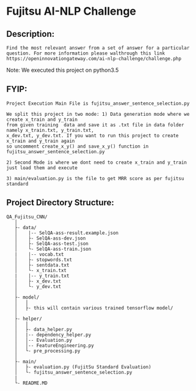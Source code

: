 # Fujitsu AI-NLP Challenge

## Description:
	Find the most relevant answer from a set of answer for a particular question. For more information please walthrough this link https://openinnovationgateway.com/ai-nlp-challenge/challenge.php


Note: We executed this project on python3.5


## FYIP:

    Project Execution Main File is fujitsu_answer_sentence_selection.py

    We split this project in two mode: 1) Data generation mode where we create x_train and y_train
    from given training  data and save it as .txt file in data folder namely x_train.txt, y_train.txt,
    x_dev.txt, y_dev.txt. If you want to run this project to create x_train and y_train again
    so uncomment create_x_y() and save_x_y() function in fujitsu_answer_sentence_selection.py

    2) Second Mode is where we dont need to create x_train and y_train just load them and execute

    3) main/evaluation.py is the file to get MRR score as per fujitsu standard

## Project Directory Structure:

```
QA_Fujitsu_CNN/
   │
   ├- data/
   │    |-- SelQA-ass-result.example.json
   │    ├- SelQA-ass-dev.json
   │    ├- SelQA-ass-test.json
   │    └- SelQA-ass-train.json
   |    |-- vocab.txt
   │    ├- stopwords.txt
   │    ├- sentdata.txt
   │    └- x_train.txt
   |    |-- y_train.txt
   │    ├- x_dev.txt
   │    └- y_dev.txt
   │
   ├- model/
   │   │
   │   ├- this will contain various trained tensorflow model/
   │
   ├- helper/
   │   │
   │   ├- data_helper.py
   │   |-- dependency_helper.py
   │   │-- Evaluation.py
   │   │-- FeatureEngineering.py
   │   └- pre_processing.py
   │
   ├- main/
   │   ├- evaluation.py (FujitSu Standard Evaluation)
   │   └- fujitsu_answer_sentence_selection.py
   |
   └- README.MD
```
